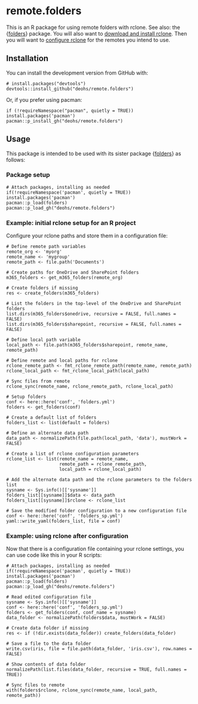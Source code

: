 # remote.folders

This is an R package for using remote folders with rclone. 
See also: the {[folders](https://github.com/deohs/folders/)} package. You will 
also want to [download and install rclone](https://rclone.org/install/). Then 
you will want to [configure rclone](https://rclone.org/docs/) for the remotes 
you intend to use.

## Installation

You can install the development version from GitHub with:

```
# install.packages("devtools")
devtools::install_github("deohs/remote.folders")
```
Or, if you prefer using pacman:

```
if (!requireNamespace("pacman", quietly = TRUE)) install.packages('pacman')
pacman::p_install_gh("deohs/remote.folders")
```

## Usage

This package is intended to be used with its sister package 
{[folders](https://github.com/deohs/folders/)} as follows:

### Package setup

```
# Attach packages, installing as needed
if(!requireNamespace('pacman', quietly = TRUE)) install.packages('pacman')
pacman::p_load(folders)
pacman::p_load_gh("deohs/remote.folders")
```

### Example: initial rclone setup for an R project

Configure your rclone paths and store them in a configuration file:

```
# Define remote path variables
remote_org <- 'myorg'
remote_name <- 'mygroup'
remote_path <- file.path('Documents')

# Create paths for OneDrive and SharePoint folders
m365_folders <- get_m365_folders(remote_org)

# Create folders if missing
res <- create_folders(m365_folders)

# List the folders in the top-level of the OneDrive and SharePoint folders
list.dirs(m365_folders$onedrive, recursive = FALSE, full.names = FALSE)
list.dirs(m365_folders$sharepoint, recursive = FALSE, full.names = FALSE)

# Define local path variable
local_path <- file.path(m365_folders$sharepoint, remote_name, remote_path)

# Define remote and local paths for rclone
rclone_remote_path <- fmt_rclone_remote_path(remote_name, remote_path)
rclone_local_path <- fmt_rclone_local_path(local_path)

# Sync files from remote
rclone_sync(remote_name, rclone_remote_path, rclone_local_path)

# Setup folders
conf <- here::here('conf', 'folders.yml')
folders <- get_folders(conf)

# Create a default list of folders
folders_list <- list(default = folders)

# Define an alternate data path
data_path <- normalizePath(file.path(local_path, 'data'), mustWork = FALSE)

# Create a list of rclone configuration parameters
rclone_list <- list(remote_name = remote_name, 
                    remote_path = rclone_remote_path, 
                    local_path = rclone_local_path)

# Add the alternate data path and the rclone parameters to the folders list
sysname <- Sys.info()[['sysname']]
folders_list[[sysname]]$data <- data_path
folders_list[[sysname]]$rclone <- rclone_list

# Save the modified folder configuration to a new configuration file
conf <- here::here('conf', 'folders_sp.yml')
yaml::write_yaml(folders_list, file = conf)
```

### Example: using rclone after configuration

Now that there is a configuration file containing your rclone settings, you 
can use code like this in your R scripts:

```
# Attach packages, installing as needed
if(!requireNamespace('pacman', quietly = TRUE)) install.packages('pacman')
pacman::p_load(folders)
pacman::p_load_gh("deohs/remote.folders")

# Read edited configuration file
sysname <- Sys.info()[['sysname']]
conf <- here::here('conf', 'folders_sp.yml')
folders <- get_folders(conf, conf_name = sysname)
data_folder <- normalizePath(folders$data, mustWork = FALSE)

# Create data folder if missing
res <- if (!dir.exists(data_folder)) create_folders(data_folder)

# Save a file to the data folder
write.csv(iris, file = file.path(data_folder, 'iris.csv'), row.names = FALSE)

# Show contents of data folder
normalizePath(list.files(data_folder, recursive = TRUE, full.names = TRUE))

# Sync files to remote
with(folders$rclone, rclone_sync(remote_name, local_path, remote_path))
```
